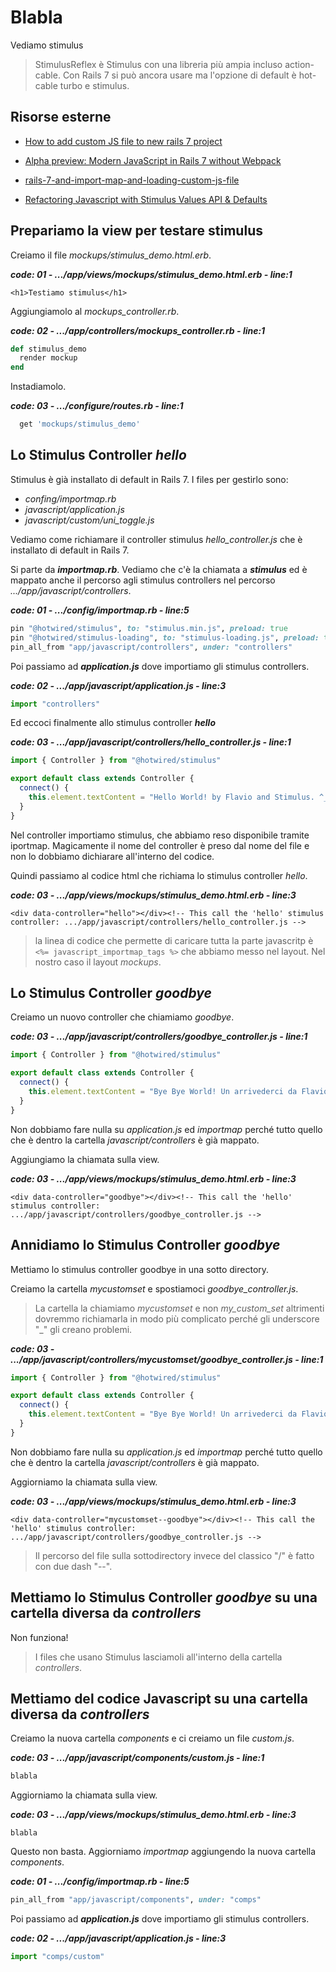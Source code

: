 # Blabla

Vediamo stimulus

> StimulusReflex è Stimulus con una libreria più ampia incluso action-cable.
> Con Rails 7 si può ancora usare ma l'opzione di default è hot-cable turbo e stimulus.



## Risorse esterne

- [How to add custom JS file to new rails 7 project](https://stackoverflow.com/questions/70548841/how-to-add-custom-js-file-to-new-rails-7-project)
- [Alpha preview: Modern JavaScript in Rails 7 without Webpack](https://www.youtube.com/watch?v=PtxZvFnL2i0)
- [rails-7-and-import-map-and-loading-custom-js-file](https://stackoverflow.com/questions/71288294/rails-7-and-import-map-and-loading-custom-js-file)

- [Refactoring Javascript with Stimulus Values API & Defaults](https://gorails.com/episodes/refactoring-javascript-with-stimulus-values-api-defaults?autoplay=1)



## Prepariamo la view per testare stimulus

Creiamo il file *mockups/stimulus_demo.html.erb*.

***code: 01 - .../app/views/mockups/stimulus_demo.html.erb - line:1***

```html+erb
<h1>Testiamo stimulus</h1>
```

Aggiungiamolo al *mockups_controller.rb*.

***code: 02 - .../app/controllers/mockups_controller.rb - line:1***

```ruby
def stimulus_demo
  render mockup
end
```

Instadiamolo.

***code: 03 - .../configure/routes.rb - line:1***

```ruby
  get 'mockups/stimulus_demo'
```



## Lo Stimulus Controller *hello*

Stimulus è già installato di default in Rails 7.
I files per gestirlo sono:

- *confing/importmap.rb*
- *javascript/application.js*
- *javascript/custom/uni_toggle.js*

Vediamo come richiamare il controller stimulus *hello_controller.js* che è installato di default in Rails 7.

Si parte da ***importmap.rb***. Vediamo che c'è la chiamata a ***stimulus*** ed è mappato anche il percorso agli stimulus controllers nel percorso *.../app/javascript/controllers*.

***code: 01 - .../config/importmap.rb - line:5***

```ruby
pin "@hotwired/stimulus", to: "stimulus.min.js", preload: true
pin "@hotwired/stimulus-loading", to: "stimulus-loading.js", preload: true
pin_all_from "app/javascript/controllers", under: "controllers"
```

Poi passiamo ad ***application.js*** dove importiamo gli stimulus controllers.

***code: 02 - .../app/javascript/application.js - line:3***

```javascript
import "controllers"
```

Ed eccoci finalmente allo stimulus controller ***hello***

***code: 03 - .../app/javascript/controllers/hello_controller.js - line:1***

```javascript
import { Controller } from "@hotwired/stimulus"

export default class extends Controller {
  connect() {
    this.element.textContent = "Hello World! by Flavio and Stimulus. ^_^"
  }
}
```

Nel controller importiamo stimulus, che abbiamo reso disponibile tramite iportmap. Magicamente il nome del controller è preso dal nome del file e non lo dobbiamo dichiarare all'interno del codice.

Quindi passiamo al codice html che richiama lo stimulus controller *hello*.

***code: 03 - .../app/views/mockups/stimulus_demo.html.erb - line:3***

```html+erb
<div data-controller="hello"></div><!-- This call the 'hello' stimulus controller: .../app/javascript/controllers/hello_controller.js -->
```

> la linea di codice che permette di caricare tutta la parte javascritp è `<%= javascript_importmap_tags %>` che abbiamo messo nel layout. Nel nostro caso il layout *mockups*.



## Lo Stimulus Controller *goodbye*

Creiamo un nuovo controller che chiamiamo *goodbye*.

***code: 03 - .../app/javascript/controllers/goodbye_controller.js - line:1***

```javascript
import { Controller } from "@hotwired/stimulus"

export default class extends Controller {
  connect() {
    this.element.textContent = "Bye Bye World! Un arrivederci da Flavio."
  }
}
```

Non dobbiamo fare nulla su *application.js* ed *importmap* perché tutto quello che è dentro la cartella *javascript/controllers* è già mappato.

Aggiungiamo la chiamata sulla view.

***code: 03 - .../app/views/mockups/stimulus_demo.html.erb - line:3***

```html+erb
<div data-controller="goodbye"></div><!-- This call the 'hello' stimulus controller: .../app/javascript/controllers/goodbye_controller.js -->
```



## Annidiamo lo Stimulus Controller *goodbye*

Mettiamo lo stimulus controller goodbye in una sotto directory.

Creiamo la cartella *mycustomset* e spostiamoci *goodbye_controller.js*.

> La cartella la chiamiamo *mycustomset* e non *my_custom_set* altrimenti dovremmo richiamarla in modo più complicato perché gli underscore "_" gli creano problemi.

***code: 03 - .../app/javascript/controllers/mycustomset/goodbye_controller.js - line:1***

```javascript
import { Controller } from "@hotwired/stimulus"

export default class extends Controller {
  connect() {
    this.element.textContent = "Bye Bye World! Un arrivederci da Flavio."
  }
}
```

Non dobbiamo fare nulla su *application.js* ed *importmap* perché tutto quello che è dentro la cartella *javascript/controllers* è già mappato.

Aggiorniamo la chiamata sulla view.

***code: 03 - .../app/views/mockups/stimulus_demo.html.erb - line:3***

```html+erb
<div data-controller="mycustomset--goodbye"></div><!-- This call the 'hello' stimulus controller: .../app/javascript/controllers/goodbye_controller.js -->
```

> Il percorso del file sulla sottodirectory invece del classico "/" è fatto con due dash "--".



## Mettiamo lo Stimulus Controller *goodbye* su una cartella diversa da *controllers*

Non funziona!

> I files che usano Stimulus lasciamoli all'interno della cartella *controllers*.



## Mettiamo del codice Javascript su una cartella diversa da *controllers*

Creiamo la nuova cartella *components* e ci creiamo un file *custom.js*.

***code: 03 - .../app/javascript/components/custom.js - line:1***

```javascript
blabla
```

Aggiorniamo la chiamata sulla view.

***code: 03 - .../app/views/mockups/stimulus_demo.html.erb - line:3***

```html+erb
blabla
```

Questo non basta. 
Aggiorniamo *importmap* aggiungendo la nuova cartella *components*.

***code: 01 - .../config/importmap.rb - line:5***

```ruby
pin_all_from "app/javascript/components", under: "comps"
```

Poi passiamo ad ***application.js*** dove importiamo gli stimulus controllers.

***code: 02 - .../app/javascript/application.js - line:3***

```javascript
import "comps/custom"
```

